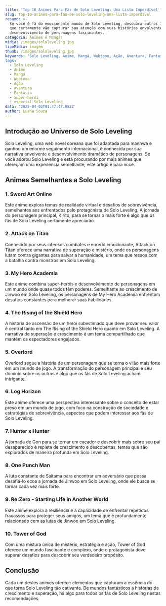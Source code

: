 ```yaml
---
title: 'Top 10 Animes Para Fãs de Solo Leveling: Uma Lista Imperdível'
slug: top-10-animes-para-fas-de-solo-leveling-uma-lista-imperdivel
resumo: >-
  Se você é fã do emocionante mundo de Solo Leveling, descubra outros 10 animes
  que certamente vão capturar sua atenção com suas histórias envolventes e
  desenvolvimento de personagens fascinantes.
categoria: Animes e Mangás
midia: /images/sololeveling.jpg
tipoMidia: imagem
thumb: /images/sololeveling.jpg
keywords: 'Solo Leveling, Anime, Mangá, Webtoon, Ação, Aventura, Fantasia, Super-herói'
tags:
  - Solo Leveling
  - Anime
  - Mangá
  - Webtoon
  - Ação
  - Aventura
  - Fantasia
  - Super-herói
  - especial-Solo Leveling
data: '2025-04-02T01:47:47.882Z'
author: Luana Souza
---
```


## Introdução ao Universo de Solo Leveling
Solo Leveling, uma web novel coreana que foi adaptada para manhwa e ganhou um enorme seguimento internacional, é conhecida por sua narrativa envolvente e desenvolvimento dramático de personagens. Se você adorou Solo Leveling e está procurando por mais animes que ofereçam uma experiência semelhante, este artigo é para você.

## Animes Semelhantes a Solo Leveling
### 1. Sword Art Online
Este anime explora temas de realidade virtual e desafios de sobrevivência, semelhantes aos enfrentados pelo protagonista de Solo Leveling. A jornada do personagem principal, Kirito, para se tornar o mais forte é algo que os fãs de Solo Leveling certamente apreciarão.

### 2. Attack on Titan
Conhecido por seus intensos combates e enredo emocionante, Attack on Titan oferece uma narrativa de superação e mistério, onde os personagens lutam contra gigantes para salvar a humanidade, um tema que ressoa com a batalha contra monstros em Solo Leveling.

### 3. My Hero Academia
Este anime combina super-heróis e desenvolvimento de personagens em um mundo onde quase todos têm poderes. Semelhante ao crescimento de Jinwoo em Solo Leveling, os personagens de My Hero Academia enfrentam desafios constantes para melhorar suas habilidades.

### 4. The Rising of the Shield Hero
A história de ascensão de um herói subestimado que deve provar seu valor é central tanto em The Rising of the Shield Hero quanto em Solo Leveling. A narrativa de superação e crescimento é um tema compartilhado que mantém os espectadores engajados.

### 5. Overlord
Overlord segue a história de um personagem que se torna o vilão mais forte em um mundo de jogo. A transformação do personagem principal e seu domínio sobre os outros é algo que os fãs de Solo Leveling acham intrigante.

### 6. Log Horizon
Este anime oferece uma perspectiva interessante sobre o conceito de estar preso em um mundo de jogo, com foco na construção de sociedade e estratégias de sobrevivência, aspectos que podem interessar aos fãs de Solo Leveling.

### 7. Hunter x Hunter
A jornada de Gon para se tornar um caçador e descobrir mais sobre seu pai desaparecido é repleta de crescimento e descobertas, temas que são explorados de maneira profunda em Solo Leveling.

### 8. One Punch Man
A luta constante de Saitama para encontrar um adversário que possa desafiá-lo ecoa a jornada de Jinwoo em Solo Leveling, onde ele busca se tornar cada vez mais forte.

### 9. Re:Zero - Starting Life in Another World
Este anime explora a resiliência e a capacidade de enfrentar repetidos fracassos para proteger seus amigos, um tema que é profundamente relacionado com as lutas de Jinwoo em Solo Leveling.

### 10. Tower of God
Com uma mistura única de mistério, estratégia e ação, Tower of God oferece um mundo fascinante e complexo, onde o protagonista deve superar desafios para descobrir seu verdadeiro propósito.

## Conclusão
Cada um destes animes oferece elementos que capturam a essência do que torna Solo Leveling tão cativante. De mundos fantásticos a histórias de crescimento e superação, há algo para todos os fãs de Solo Leveling nestas recomendações.
